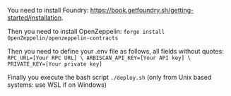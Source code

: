 You need to install Foundry: https://book.getfoundry.sh/getting-started/installation.

Then you need to install OpenZeppelin:
`forge install OpenZeppelin/openzeppelin-contracts`

Then you need to define your .env file as follows, all fields without quotes:
`RPC_URL=[Your RPC URL] \
ARBISCAN_API_KEY=[Your API key] \
PRIVATE_KEY=[Your private key]`

Finally you execute the bash script `./deploy.sh` (only from Unix based systems: use WSL if on Windows)